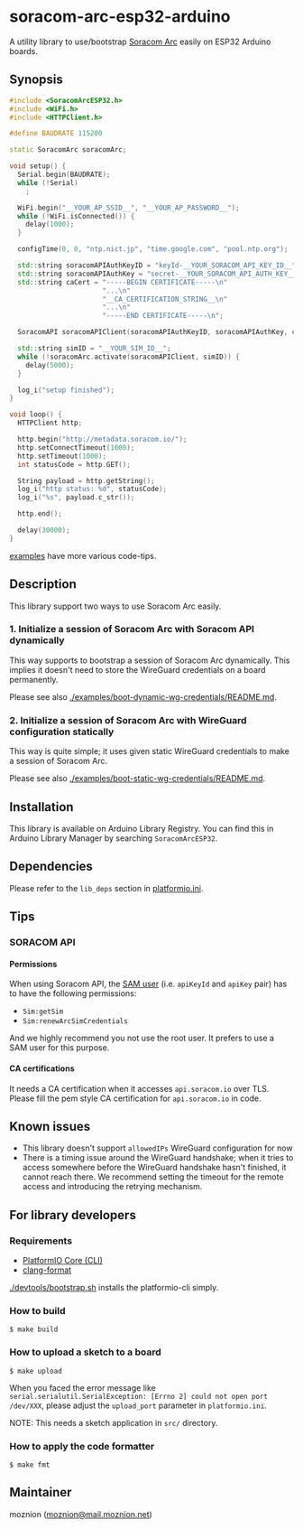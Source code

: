 # soracom-arc-esp32-arduino

A utility library to use/bootstrap [Soracom Arc](https://www.soracom.io/products/arc/) easily on ESP32 Arduino boards.

## Synopsis

```ino
#include <SoracomArcESP32.h>
#include <WiFi.h>
#include <HTTPClient.h>

#define BAUDRATE 115200

static SoracomArc soracomArc;

void setup() {
  Serial.begin(BAUDRATE);
  while (!Serial)
    ;

  WiFi.begin("__YOUR_AP_SSID__", "__YOUR_AP_PASSWORD__");
  while (!WiFi.isConnected()) {
    delay(1000);
  }

  configTime(0, 0, "ntp.nict.jp", "time.google.com", "pool.ntp.org");

  std::string soracomAPIAuthKeyID = "keyId-__YOUR_SORACOM_API_KEY_ID__";
  std::string soracomAPIAuthKey = "secret-__YOUR_SORACOM_API_AUTH_KEY__";
  std::string caCert = "-----BEGIN CERTIFICATE-----\n"
                       "...\n"
                       "__CA_CERTIFICATION_STRING__\n"
                       "...\n"
                       "-----END CERTIFICATE-----\n";

  SoracomAPI soracomAPIClient(soracomAPIAuthKeyID, soracomAPIAuthKey, caCert);

  std::string simID = "__YOUR_SIM_ID__";
  while (!soracomArc.activate(soracomAPIClient, simID)) {
    delay(5000);
  }

  log_i("setup finished");
}

void loop() {
  HTTPClient http;

  http.begin("http://metadata.soracom.io/");
  http.setConnectTimeout(1000);
  http.setTimeout(1000);
  int statusCode = http.GET();

  String payload = http.getString();
  log_i("http status: %d", statusCode);
  log_i("%s", payload.c_str());

  http.end();

  delay(30000);
}
```

[examples](./examples/) have more various code-tips.

## Description

This library support two ways to use Soracom Arc easily.

### 1. Initialize a session of Soracom Arc with Soracom API dynamically

This way supports to bootstrap a session of Soracom Arc dynamically. This implies it doesn't need to store the WireGuard credentials on a board permanently.

Please see also [./examples/boot-dynamic-wg-credentials/README.md](./examples/boot-dynamic-wg-credentials/README.md).

### 2. Initialize a session of Soracom Arc with WireGuard configuration statically

This way is quite simple; it uses given static WireGuard credentials to make a session of Soracom Arc.

Please see also [./examples/boot-static-wg-credentials/README.md](./examples/boot-static-wg-credentials/README.md).

## Installation

This library is available on Arduino Library Registry. You can find this in Arduino Library Manager by searching `SoracomArcESP32`.

## Dependencies

Please refer to the `lib_deps` section in [platformio.ini](./platformio.ini).

## Tips

### SORACOM API

#### Permissions

When using Soracom API, the [SAM user](https://developers.soracom.io/en/docs/security/users-and-roles/) (i.e. `apiKeyId` and `apiKey` pair) has to have the following permissions:

- `Sim:getSim`
- `Sim:renewArcSimCredentials`

And we highly recommend you not use the root user. It prefers to use a SAM user for this purpose.

#### CA certifications

It needs a CA certification when it accesses `api.soracom.io` over TLS. Please fill the pem style CA certification for `api.soracom.io` in code.

## Known issues

- This library doesn't support `allowedIPs` WireGuard configuration for now
- There is a timing issue around the WireGuard handshake; when it tries to access somewhere before the WireGuard handshake hasn't finished, it cannot reach there. We recommend setting the timeout for the remote access and introducing the retrying mechanism.

## For library developers

### Requirements

- [PlatformIO Core (CLI)](https://platformio.org/install/cli)
- [clang-format](https://clang.llvm.org/docs/ClangFormat.html)

[./devtools/bootstrap.sh](./devtools/bootstrap.sh) installs the platformio-cli simply.

### How to build

```shell
$ make build
```

### How to upload a sketch to a board

```shell
$ make upload
```

When you faced the error message like `serial.serialutil.SerialException: [Errno 2] could not open port /dev/XXX`, please adjust the `upload_port` parameter in `platformio.ini`.

NOTE: This needs a sketch application in `src/` directory.

### How to apply the code formatter

```shell
$ make fmt
```

## Maintainer

moznion (<moznion@mail.moznion.net>)

